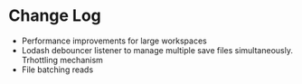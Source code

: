 # Change Log

- Performance improvements for large workspaces
- Lodash debouncer listener to manage multiple save files simultaneously. Trhottling mechanism
- File batching reads
